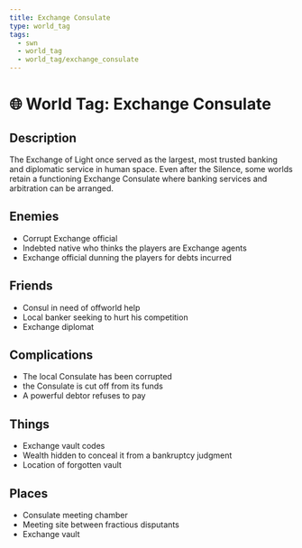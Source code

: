 ```yaml
---
title: Exchange Consulate
type: world_tag
tags:
  - swn
  - world_tag
  - world_tag/exchange_consulate
---
```

# 🌐 World Tag: Exchange Consulate

## Description
The Exchange of Light once served as the largest, most trusted banking and diplomatic service in human space. Even after the Silence, some worlds retain a functioning Exchange Consulate where banking services and arbitration can be arranged.
## Enemies
- Corrupt Exchange official
- Indebted native who thinks the players are Exchange agents
- Exchange official dunning the players for debts incurred

## Friends
- Consul in need of offworld help
- Local banker seeking to hurt his competition
- Exchange diplomat

## Complications
- The local Consulate has been corrupted
- the Consulate is cut off from its funds
- A powerful debtor refuses to pay

## Things
- Exchange vault codes
- Wealth hidden to conceal it from a bankruptcy judgment
- Location of forgotten vault

## Places
- Consulate meeting chamber
- Meeting site between fractious disputants
- Exchange vault

